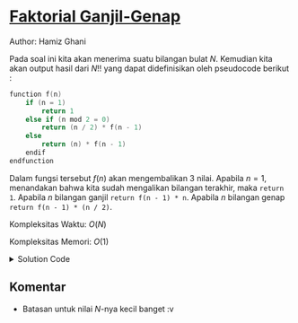 # [Faktorial Ganjil-Genap](https://tlx.toki.id/courses/basic/chapters/12/problems/B)

Author: Hamiz Ghani

Pada soal ini kita akan menerima suatu bilangan bulat $N$. Kemudian kita akan output hasil dari $N!!$ yang dapat didefinisikan oleh pseudocode berikut :
```c++
function f(n)
    if (n = 1) 
        return 1
    else if (n mod 2 = 0) 
        return (n / 2) * f(n - 1)
    else
        return (n) * f(n - 1) 
    endif
endfunction
```
Dalam fungsi tersebut $f(n)$ akan mengembalikan $3$ nilai. Apabila $n=1$, menandakan bahwa kita sudah mengalikan bilangan terakhir, maka `return 1`.  Apabila $n$ bilangan ganjil `return f(n - 1) * n`. Apabila $n$ bilangan genap `return f(n - 1) * (n / 2)`.

Kompleksitas Waktu: $O(N)$

Kompleksitas Memori: $O(1)$

<details>
  <summary>Solution Code</summary>

```c++
#include <bits/stdc++.h>
using namespace std;
int n;
int f(int x) {
  if (x == 1)
    return 1;
  else if (x % 2 == 0) {
    return f(x - 1) * (x / 2);
  } else {
    return f(x - 1) * x;
  }
}
main() {
  cin >> n;
  cout << f(n) << endl;
}

```
</details>



<!-- Tambahkan komentar apabila perlu
-->
## Komentar
    
- Batasan untuk nilai $N$-nya kecil banget :v


<!-- Tambahkan referensi link materi yang berhubungan apabila perlu

## Materi Yang Berhubungan
    
-  [swap() in C++](https://www.geeksforgeeks.org/swap-in-cpp/)
-->

<!-- Tambahkan referensi link soal yang berhubungan apabila perlu

## Soal Yang Berhubungan
    
- [Nama Soal 1](link-soal)
- [Nama Soal II](link-soal)

-->